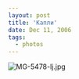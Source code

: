 ```yaml
---
layout: post
title: 'Капли'
date: Dec 11, 2006
tags:
  - photos
---
```


![MG-5478-lj.jpg](upload://MG-5478-lj.jpg)
